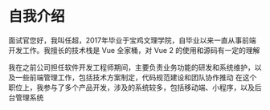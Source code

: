 # 自我介绍

面试官您好，我叫任超，2017年毕业于宝鸡文理学院，自毕业以来一直从事前端开发工作。我擅长的技术栈是 Vue 全家桶，对 Vue 2 的使用和源码有一定的理解

我在之前公司担任软件开发工程师期间，主要负责业务功能的研发和系统维护，以及一些前端管理工作，包括技术方案制定，代码规范建设和团队协作推动
在这个职位上，我参与了多个产品开发，涉及的系统较多，包括移动端、小程序，以及后台管理系统
